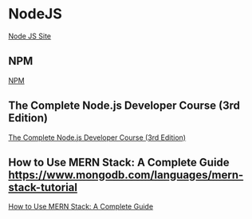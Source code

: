 # NodeJS
[Node JS Site](https://nodejs.org/en/)

## NPM
[NPM](https://www.npmjs.com/)

## The Complete Node.js Developer Course (3rd Edition)
[The Complete Node.js Developer Course (3rd Edition)](https://www.udemy.com/course/the-complete-nodejs-developer-course-2/)

## How to Use MERN Stack: A Complete Guide  https://www.mongodb.com/languages/mern-stack-tutorial
[How to Use MERN Stack: A Complete Guide](https://www.mongodb.com/languages/mern-stack-tutorial)

